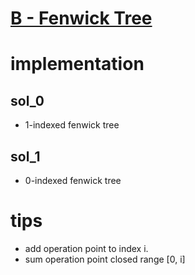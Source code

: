 # [B - Fenwick Tree](https://atcoder.jp/contests/practice2/tasks/practice2_b)


# implementation
## sol_0
- 1-indexed fenwick tree


## sol_1
- 0-indexed fenwick tree



# tips
- add operation point to index i.
- sum operation point closed range [0, i]